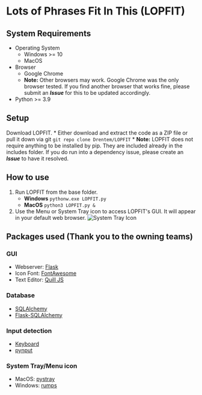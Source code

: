 # Lots of Phrases Fit In This (LOPFIT)
## System Requirements
* Operating System
	* Windows >= 10
	* MacOS
* Browser
  * Google Chrome
  * **Note:** Other browsers may work. Google Chrome was the only browser tested. If you find another browser that works fine, please submit an ***Issue*** for this to be updated accordingly.
* Python >= 3.9
## Setup
Download LOPFIT.
	* Either download and extract the code as a ZIP file or pull it down via git
	`git repo clone Drentem/LOPFIT`
	 * **Note:** LOPFIT does not require anything to be installed by pip. They are included already in the includes folder. If you do run into a dependency issue, please create an ***Issue*** to have it resolved.
## How to use
1. Run LOPFIT from the base folder.
	* **Windows**
	`pythonw.exe LOPFIT.py`
	* **MacOS**
	`python3 LOPFIT.py &`
2. Use the Menu or System Tray icon to access LOPFIT's GUI. It will appear in your default web browser.
![System Tray Icon](LOPFIT/favicon.ico)
## Packages used (Thank you to the owning teams)
### GUI
* Webserver: [Flask](https://palletsprojects.com/p/flask/)
* Icon Font: [FontAwesome](https://fontawesome.com/)
* Text Editor: [Quill JS](https://quilljs.com/)
### Database
* [SQLAlchemy](https://www.sqlalchemy.org/)
* [Flask-SQLAlchemy](https://github.com/pallets/flask-sqlalchemy)
### Input detection
* [Keyboard](https://github.com/boppreh/keyboard)
* [pynput](https://github.com/moses-palmer/pynput)
### System Tray/Menu icon
* MacOS: [pystray](https://github.com/moses-palmer/pystray)
* Windows: [rumps](https://github.com/jaredks/rumps)
